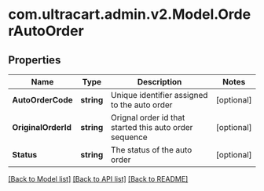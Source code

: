 # com.ultracart.admin.v2.Model.OrderAutoOrder
## Properties

Name | Type | Description | Notes
------------ | ------------- | ------------- | -------------
**AutoOrderCode** | **string** | Unique identifier assigned to the auto order | [optional] 
**OriginalOrderId** | **string** | Orignal order id that started this auto order sequence | [optional] 
**Status** | **string** | The status of the auto order | [optional] 


[[Back to Model list]](../README.md#documentation-for-models) [[Back to API list]](../README.md#documentation-for-api-endpoints) [[Back to README]](../README.md)

